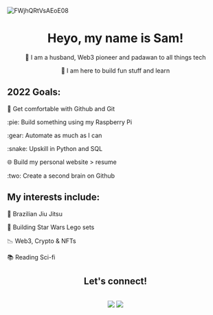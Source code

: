  ![FWjhQRtVsAEoE08](https://user-images.githubusercontent.com/105664036/195969430-70062d93-df58-408c-98bf-1f872cf43616.jpg)
<h1 align=center>Heyo, my name is Sam!</h1>
<p align=center>
 🌱 I am a husband, Web3 pioneer and padawan to all things tech
 </p>
 <p align=center>
🔎 I am here to build fun stuff and learn 
</p>
<div>
  <h2>2022 Goals:</h2>
    <p>🧠 Get comfortable with Github and Git</p> 
    <p>:pie: Build something using my Raspberry Pi</p>
    <p>:gear: Automate as much as I can</p> 
    <p>:snake: Upskill in Python and SQL</p>
    <p>🌐 Build my personal website > resume</p> 
    <p>:two: Create a second brain on Github</p>
    </div>
 <div>
  <h2>My interests include:</h2>
  <p>🔵 Brazilian Jiu Jitsu</p>  
  <p>🧱 Building Star Wars Lego sets</p>
  <p>📉 Web3, Crypto & NFTs</p> 
  <p>📚 Reading Sci-fi</p>
</div>
  
<h2 align=center>Let's connect!<h2>
<p align=center>
<a href='https://twitter.com/sambino' target='_blank'>
        <img src='https://img.shields.io/badge/Twitter-1DA1F2?style=for-the-badge&logo=twitter&logoColor=white'/><a> 
<a href='https://www.linkedin.com/in/samuelcarlosjr/' target='_blank'>
        <img src='https://img.shields.io/badge/linkedin%20-%230077B5.svg?&style=for-the-badge&logo=linkedin&logoColor=white'/><a>
        </p>
   
